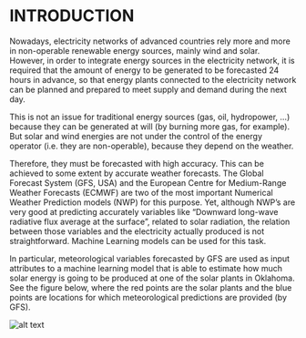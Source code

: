 # INTRODUCTION

Nowadays, electricity networks of advanced countries rely more and more in non-operable renewable
energy sources, mainly wind and solar. However, in order to integrate energy sources in the electricity
network, it is required that the amount of energy to be generated to be forecasted 24 hours in advance,
so that energy plants connected to the electricity network can be planned and prepared to meet supply
and demand during the next day.

This is not an issue for traditional energy sources (gas, oil, hydropower, …) because they can be generated
at will (by burning more gas, for example). But solar and wind energies are not under the control of the
energy operator (i.e. they are non-operable), because they depend on the weather.

Therefore, they must be forecasted with high accuracy. This can be achieved to some extent by accurate weather forecasts. The
Global Forecast System (GFS, USA) and the European Centre for Medium-Range Weather Forecasts
(ECMWF) are two of the most important Numerical Weather Prediction models (NWP) for this purpose.
Yet, although NWP’s are very good at predicting accurately variables like “Downward long-wave radiative
flux average at the surface”, related to solar radiation, the relation between those variables and the
electricity actually produced is not straightforward. Machine Learning models can be used for this task.

In particular, meteorological variables forecasted by GFS are used as input attributes to a
machine learning model that is able to estimate how much solar energy is going to be produced at one of
the solar plants in Oklahoma. See the figure below, where the red points are the solar plants and the blue
points are locations for which meteorological predictions are provided (by GFS).

![alt text](https://github.com/[DanielLapido]/[Solar_energy_production]/blob/[branch]/grid.jpg?raw=true)